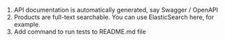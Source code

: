 1. API documentation is automatically generated, say Swagger / OpenAPI
2. Products are full-text searchable. You can use ElasticSearch here, for example.
3. Add command to run tests to README.md file